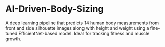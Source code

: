 # AI-Driven-Body-Sizing
A deep learning pipeline that predicts 14 human body measurements from front and side silhouette images along with height and weight using a fine-tuned EfficientNet-based model. Ideal for tracking fitness and muscle growth. 
